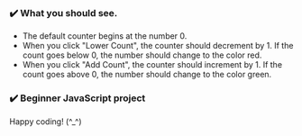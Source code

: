 ### :heavy_check_mark: What you should see.
- The default counter begins at the number 0.
- When you click "Lower Count", the counter should decrement by 1. If the count goes below 0, the number should change to the color red.
- When you click "Add Count", the counter should increment by 1. If the count goes above 0, the number should change to the color green.
### :heavy_check_mark: Beginner JavaScript project


Happy coding! (^_^)
